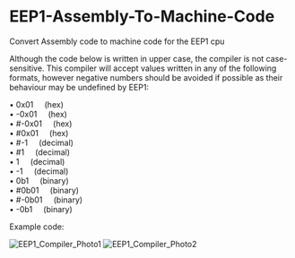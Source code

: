 # EEP1-Assembly-To-Machine-Code
Convert Assembly code to machine code for the EEP1 cpu

Although the code below is written in upper case, the compiler is not case-sensitive. 
This compiler will accept values written in any of the following formats, however negative numbers should be avoided if possible as their behaviour may be undefined by EEP1:
  
• 0x01            &nbsp;  &nbsp; (hex)  
• -0x01           &nbsp;  &nbsp; (hex)  
• #-0x01          &nbsp;  &nbsp; (hex)  
• #0x01           &nbsp;  &nbsp; (hex)  
• #-1              &nbsp; &nbsp; (decimal)  
• #1              &nbsp; &nbsp; (decimal)  
• 1               &nbsp; &nbsp; (decimal)  
• -1             &nbsp; &nbsp; (decimal)  
• 0b1            &nbsp; &nbsp; (binary)  
• #0b01          &nbsp; &nbsp; (binary)  
• #-0b01         &nbsp; &nbsp; (binary)  
• -0b1           &nbsp; &nbsp; (binary)  

Example code:

![EEP1_Compiler_Photo1](https://user-images.githubusercontent.com/93376459/152657171-5a599862-66c1-497b-88b4-ea6284a9cb44.png)
![EEP1_Compiler_Photo2](https://user-images.githubusercontent.com/93376459/152657174-e7d4e876-889f-45e8-8cfe-53137e38fac3.png)
